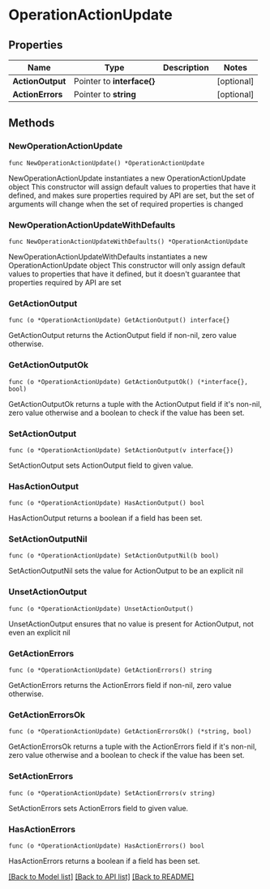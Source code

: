 # OperationActionUpdate

## Properties

Name | Type | Description | Notes
------------ | ------------- | ------------- | -------------
**ActionOutput** | Pointer to **interface{}** |  | [optional] 
**ActionErrors** | Pointer to **string** |  | [optional] 

## Methods

### NewOperationActionUpdate

`func NewOperationActionUpdate() *OperationActionUpdate`

NewOperationActionUpdate instantiates a new OperationActionUpdate object
This constructor will assign default values to properties that have it defined,
and makes sure properties required by API are set, but the set of arguments
will change when the set of required properties is changed

### NewOperationActionUpdateWithDefaults

`func NewOperationActionUpdateWithDefaults() *OperationActionUpdate`

NewOperationActionUpdateWithDefaults instantiates a new OperationActionUpdate object
This constructor will only assign default values to properties that have it defined,
but it doesn't guarantee that properties required by API are set

### GetActionOutput

`func (o *OperationActionUpdate) GetActionOutput() interface{}`

GetActionOutput returns the ActionOutput field if non-nil, zero value otherwise.

### GetActionOutputOk

`func (o *OperationActionUpdate) GetActionOutputOk() (*interface{}, bool)`

GetActionOutputOk returns a tuple with the ActionOutput field if it's non-nil, zero value otherwise
and a boolean to check if the value has been set.

### SetActionOutput

`func (o *OperationActionUpdate) SetActionOutput(v interface{})`

SetActionOutput sets ActionOutput field to given value.

### HasActionOutput

`func (o *OperationActionUpdate) HasActionOutput() bool`

HasActionOutput returns a boolean if a field has been set.

### SetActionOutputNil

`func (o *OperationActionUpdate) SetActionOutputNil(b bool)`

 SetActionOutputNil sets the value for ActionOutput to be an explicit nil

### UnsetActionOutput
`func (o *OperationActionUpdate) UnsetActionOutput()`

UnsetActionOutput ensures that no value is present for ActionOutput, not even an explicit nil
### GetActionErrors

`func (o *OperationActionUpdate) GetActionErrors() string`

GetActionErrors returns the ActionErrors field if non-nil, zero value otherwise.

### GetActionErrorsOk

`func (o *OperationActionUpdate) GetActionErrorsOk() (*string, bool)`

GetActionErrorsOk returns a tuple with the ActionErrors field if it's non-nil, zero value otherwise
and a boolean to check if the value has been set.

### SetActionErrors

`func (o *OperationActionUpdate) SetActionErrors(v string)`

SetActionErrors sets ActionErrors field to given value.

### HasActionErrors

`func (o *OperationActionUpdate) HasActionErrors() bool`

HasActionErrors returns a boolean if a field has been set.


[[Back to Model list]](../README.md#documentation-for-models) [[Back to API list]](../README.md#documentation-for-api-endpoints) [[Back to README]](../README.md)


